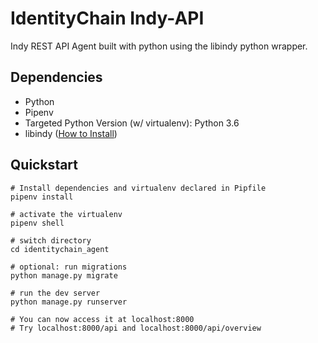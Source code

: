 
# IdentityChain Indy-API

Indy REST API Agent built with python using the libindy python wrapper.

## Dependencies

- Python
- Pipenv
- Targeted Python Version (w/ virtualenv): Python 3.6
- libindy ([How to Install](https://github.com/hyperledger/indy-sdk#how-to-install))

## Quickstart
```
# Install dependencies and virtualenv declared in Pipfile
pipenv install

# activate the virtualenv
pipenv shell

# switch directory
cd identitychain_agent

# optional: run migrations
python manage.py migrate

# run the dev server
python manage.py runserver

# You can now access it at localhost:8000
# Try localhost:8000/api and localhost:8000/api/overview
```

